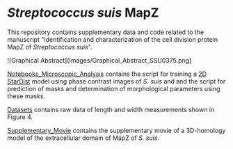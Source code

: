 # <i>Streptococcus suis</i> MapZ
This repository contains supplementary data and code related to the manuscript "Identification and characterization of the cell division protein MapZ of <i>Streptococcus suis</i>". 

![Graphical Abstract](Images/Graphical_Abstract_SSU0375.png]

[Notebooks_Microscopic_Analysis](Notebooks_Microscopic_Analysis) contains the script for training a [2D StarDist](https://github.com/stardist/stardist) model using phase contrast images of <i>S. suis</i> and and the script for prediction of masks and determination of morphological parameters using these masks.

[Datasets](Datasets) contains raw data of length and width measurements shown in Figure 4.

[Supplementary_Movie](Supplementary_Movie) contains the supplementary movie of a 3D-homology model of the extracellular domain of MapZ of <i>S. suis</i>.



